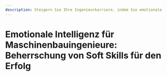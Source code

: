 ```yaml
---
description: Steigern Sie Ihre Ingenieurkarriere, indem Sie emotionale Intelligenz beherrschen, die speziell für Maschinenbauingenieure zugeschnitten ist. Lernen Sie, wie Sie zwischenmenschliche Beziehungen navigieren, die Teamarbeit verbessern und Problemlösungsfähigkeiten durch ein tiefes Verständnis Ihrer eigenen Emotionen und der anderer verbessern können. Dieser Kurs bietet praktische Strategien und praxisnahe Anwendungen, um emotionale Intelligenz in Ihr berufliches und persönliches Leben zu integrieren und so einen effektiveren und empathischeren Ansatz bei ingenieurtechnischen Herausforderungen zu ermöglichen.
---
```


# Emotionale Intelligenz für Maschinenbauingenieure: Beherrschung von Soft Skills für den Erfolg